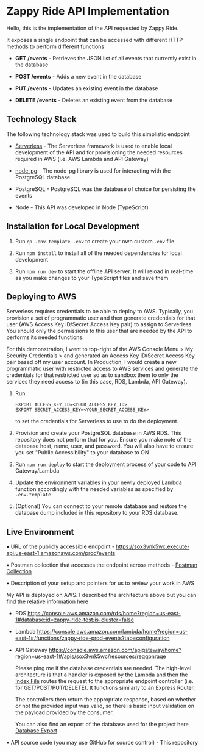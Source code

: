 # Zappy Ride API Implementation

Hello, this is the implementation of the API requested by Zappy Ride.

It exposes a single endpoint that can be accessed with different HTTP methods to perform different functions

- **GET /events** - Retrieves the JSON list of all events that currently exist in the database

- **POST /events** - Adds a new event in the database

- **PUT /events** - Updates an existing event in the database
 
- **DELETE /events** - Deletes an existing event from the database

## Technology Stack

The following technology stack was used to build this simplistic endpoint

- [Serverless](https://www.serverless.com/) - The Serverless framework is used to enable local development of the API and for provisioning the needed resources required in AWS (i.e. AWS Lambda and API Gateway)

- [node-pg](https://node-postgres.com/) - The node-pg library is used for interacting with the PostgreSQL database

- PostgreSQL - PostgreSQL was the database of choice for persisting the events

- Node - This API was developed in Node (TypeScript) 


## Installation for Local Development

1. Run `cp .env.template .env` to create your own custom `.env` file

2. Run `npm install` to install all of the needed dependencies for local development

3. Run `npm run dev` to start the offline API server. It will reload in real-time as you make changes to your TypeScript files and save them


## Deploying to AWS

Serverless requires credentials to be able to deploy to AWS. Typically, you provision a set of programmatic user and then generate credentials for that user (AWS Access Key ID/Secret Access Key pair) to assign to Serverless. You should only the permissions to this user that are needed by the API to performs its needed functions.

For this demonstration, I went to top-right of the AWS Console Menu > My Security Credentials > and generated an Access Key ID/Secret Access Key pair based off my user account. In Production, I would create a new programmatic user with restricted access to AWS services and generate the credentials for that restricted user so as to sandbox them to only the services they need access to (in this case, RDS, Lambda, API Gateway).


1. Run 

    ```
    EXPORT ACCESS_KEY_ID=<YOUR_ACCESS_KEY_ID>
    EXPORT SECRET_ACCESS_KEY=<YOUR_SECRET_ACCESS_KEY>
    ```

    to set the credentials for Serverless to use to do the deployment.

2. Provision and create your PostgreSQL database in AWS RDS. This repository does not perform that for you. Ensure you make note of the database host, name, user, and password. You will also have to ensure you set "Public Accessibility" to your database to ON

3. Run `npm run deploy` to start the deployment process of your code to API Gateway/Lambda

4. Update the environment variables in your newly deployed Lambda function accordingly with the needed variables as specified by `.env.template`

5. (Optional) You can connect to your remote database and restore the database dump included in this repository to your RDS database.

## Live Environment

• URL of the publicly accessible endpoint - https://sox3vnk5wc.execute-api.us-east-1.amazonaws.com/prod/events

• Postman collection that accesses the endpoint across methods - [Postman Collection](https://github.com/cjativa/zappy-ride/blob/master/zappyride.postman_collection.json)

• Description of your setup and pointers for us to review your work in AWS 

My API is deployed on AWS. I described the architecture above but you can find the relative information here
 - RDS https://console.aws.amazon.com/rds/home?region=us-east-1#database:id=zappy-ride-test;is-cluster=false
 - Lambda https://console.aws.amazon.com/lambda/home?region=us-east-1#/functions/zappy-ride-prod-events?tab=configuration
 - API Gateway https://console.aws.amazon.com/apigateway/home?region=us-east-1#/apis/sox3vnk5wc/resources/reqqpnraqe

    Please ping me if the database credentials are needed. The high-level architecture is that a handler is exposed by the Lambda and then the [Index File](https://github.com/cjativa/zappy-ride/blob/master/api/index.ts) routes the request to the appropriate endpoint controller (i.e. for GET/POST/PUT/DELETE). It functions similarly to an Express Router.

    The controllers then return the appropriate response, based on whether or not the provided input was valid, so there is basic input validation on the payload provided by the consumer.
    
    You can also find an export of the database used for the project here [Database Export](https://github.com/cjativa/zappy-ride/blob/master/dump-zppy_ride-202006270946.backup)

• API source code (you may use GitHub for source control) - This repository
